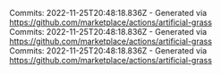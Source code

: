 Commits: 2022-11-25T20:48:18.836Z - Generated via https://github.com/marketplace/actions/artificial-grass
<br>
Commits: 2022-11-25T20:48:18.836Z - Generated via https://github.com/marketplace/actions/artificial-grass
<br>
Commits: 2022-11-25T20:48:18.836Z - Generated via https://github.com/marketplace/actions/artificial-grass
<br>
